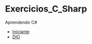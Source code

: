 # Exercicios_C_Sharp
Aprendendo C#

* [Iniciante](https://github.com/leonardolginfo/Exercicios_C_Sharp/tree/main/Iniciante)
* [DIO](https://github.com/leonardolginfo/Exercicios_C_Sharp/tree/main/Desafios_e_Exercicios_DIO)

